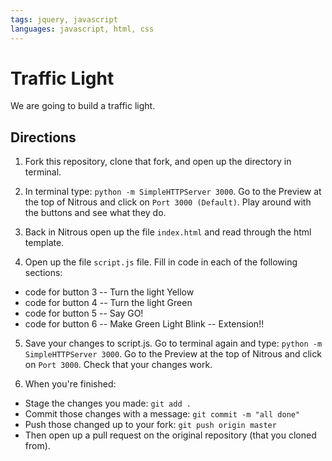 ```yaml
---
tags: jquery, javascript
languages: javascript, html, css
---
```


# Traffic Light

We are going to build a traffic light.

## Directions

1. Fork this repository, clone that fork, and open up the directory in terminal.

2. In terminal type: `python -m SimpleHTTPServer 3000`. Go to the Preview at the top of Nitrous and click on `Port 3000 (Default)`. Play around with the buttons and see what they do.

3. Back in Nitrous open up the file `index.html` and read through the html template. 

4. Open up the file `script.js` file. Fill in code in each of the following sections:
  - code for button 3 -- Turn the light Yellow 
  - code for button 4 -- Turn the light Green
  - code for button 5 -- Say GO!
  - code for button 6 -- Make Green Light Blink -- Extension!!

5. Save your changes to script.js. Go to terminal again and type: `python -m SimpleHTTPServer 3000`. Go to the Preview at the top of Nitrous and click on `Port 3000`. Check that your changes work.

6. When you're finished:
  - Stage the changes you made: `git add .`
  - Commit those changes with a message: `git commit -m "all done"`
  - Push those changed up to your fork: `git push origin master`
  - Then open up a pull request on the original repository (that you cloned from).